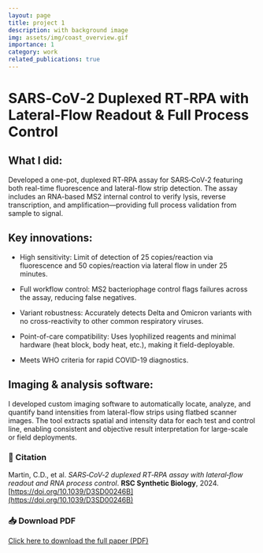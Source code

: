 ```yaml
---
layout: page
title: project 1
description: with background image
img: assets/img/coast_overview.gif
importance: 1
category: work
related_publications: true
---
```


# SARS‑CoV‑2 Duplexed RT‑RPA with Lateral‑Flow Readout & Full Process Control

## What I did:
Developed a one-pot, duplexed RT‑RPA assay for SARS‑CoV‑2 featuring both real-time fluorescence and lateral-flow strip detection. The assay includes an RNA-based MS2 internal control to verify lysis, reverse transcription, and amplification—providing full process validation from sample to signal.

## Key innovations:

- High sensitivity: Limit of detection of 25 copies/reaction via fluorescence and 50 copies/reaction via lateral flow in under 25 minutes.

- Full workflow control: MS2 bacteriophage control flags failures across the assay, reducing false negatives.

- Variant robustness: Accurately detects Delta and Omicron variants with no cross-reactivity to other common respiratory viruses.

- Point-of-care compatibility: Uses lyophilized reagents and minimal hardware (heat block, body heat, etc.), making it field-deployable.

- Meets WHO criteria for rapid COVID-19 diagnostics.

## Imaging & analysis software:
I developed custom imaging software to automatically locate, analyze, and quantify band intensities from lateral-flow strips using flatbed scanner images. The tool extracts spatial and intensity data for each test and control line, enabling consistent and objective result interpretation for large-scale or field deployments.

### 📄 Citation

Martin, C.D., et al. *SARS‑CoV‑2 duplexed RT‑RPA assay with lateral‑flow readout and RNA process control*. **RSC Synthetic Biology**, 2024. [https://doi.org/10.1039/D3SD00246B](https://doi.org/10.1039/D3SD00246B)

### 📥 Download PDF

[Click here to download the full paper (PDF)](/assets/pdf/d3sd00246b.pdf)
